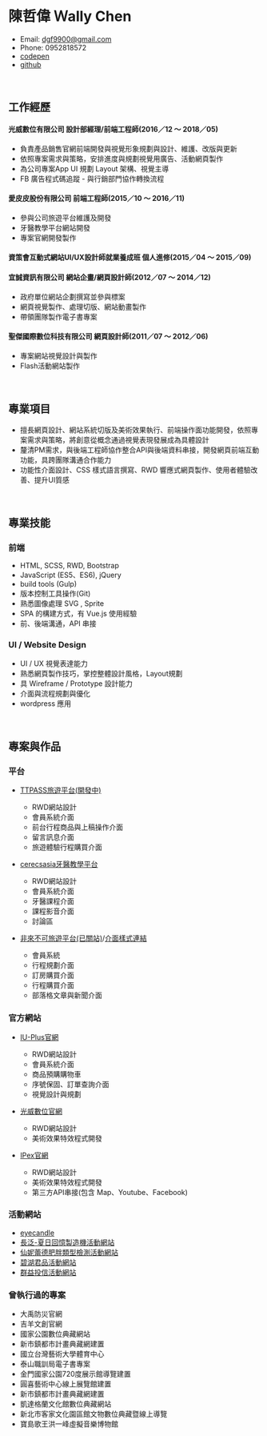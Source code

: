 # 陳哲偉 Ｗally Chen
* Email: dgf9900@gmail.com
* Phone: 0952818572
* <a href="https://codepen.io/CWEI/" target="_blank">codepen</a>
* <a href="https://github.com/WallyChenCheWei" target="_blank">github</a>

<br>

## 工作經歷

#### 光威數位有限公司 設計部經理/前端工程師(2016／12 ～ 2018／05)

 * 負責產品銷售官網前端開發與視覺形象規劃與設計、維護、改版與更新
 * 依照專案需求與策略，安排進度與規劃視覺用廣告、活動網頁製作
 * 為公司專案App UI 規劃 Layout 架構、視覺主導
 * FB 廣告程式碼追蹤 - 與行銷部門協作轉換流程
 
#### 愛皮皮股份有限公司 前端工程師(2015／10 ～ 2016／11)

 * 參與公司旅遊平台維護及開發
 * 牙醫教學平台網站開發
 * 專案官網開發製作
 
#### 資策會互動式網站UI/UX設計師就業養成班 個人進修(2015／04 ～ 2015／09)
 
#### 宜誠資訊有限公司 網站企畫/網頁設計師(2012／07 ～ 2014／12)

 * 政府單位網站企劃撰寫並參與標案
 * 網頁視覺製作、處理切版、網站動畫製作
 * 帶領團隊製作電子書專案
 
#### 聖傑國際數位科技有限公司 網頁設計師(2011／07 ～ 2012／06)

 * 專案網站視覺設計與製作
 * Flash活動網站製作
 
<br>

## 專業項目

  * 擅長網頁設計、網站系統切版及美術效果執行、前端操作面功能開發，依照專案需求與策略，將創意從概念通過視覺表現發展成為具體設計
  * 釐清PM需求，與後端工程師協作整合API與後端資料串接，開發網頁前端互動功能，具跨團隊溝通合作能力
  * 功能性介面設計、CSS 樣式語言撰寫、RWD 響應式網頁製作、使用者體驗改善、提升UI質感

<br>

## 專業技能

### 前端

  * HTML, SCSS, RWD, Bootstrap 
  * JavaScript (ES5、ES6), jQuery
  * build tools (Gulp) 
  * 版本控制工具操作(Git) 
  * 熟悉圖像處理 SVG , Sprite
  * SPA 的構建方式，有 Vue.js 使用經驗
  * 前、後端溝通，API 串接
 
### UI / Website Design 

  * UI / UX 視覺表達能力 
  * 熟悉網頁製作技巧，掌控整體設計風格，Layout規劃
  * 具 Wireframe / Prototype 設計能力
  * 介面與流程規劃與優化
  * wordpress 應用
  
<br>

## 專案與作品

### 平台

  * <a href="http://www.ttpass.com/zh-tw" target="_blank">TTPASS旅遊平台(開發中)</a>  
  
    * RWD網站設計
    * 會員系統介面
    * 前台行程商品與上稿操作介面
    * 留言訊息介面
    * 旅遊體驗行程購買介面
  
  * <a href="http://cerecsasia.com/" target="_blank">cerecsasia牙醫教學平台</a>
  
    * RWD網站設計
    * 會員系統介面
    * 牙醫課程介面
    * 課程影音介面
    * 討論區
    
  * <a href="http://www.flbk.com.tw/" target="_blank">非來不可旅遊平台(已關站)</a>/<a href="https://www.behance.net/gallery/67634545/flbk" target="_blank">介面樣式連結</a>
 
    * 會員系統
    * 行程規劃介面
    * 訂房購買介面
    * 行程購買介面
    * 部落格文章與新聞介面

### 官方網站

  * <a href="https://i-u.com.tw/preorder/iu-plus" target="_blank">IU-Plus官網</a>
  
    * RWD網站設計
    * 會員系統介面
    * 商品預購購物車
    * 序號保固、訂單查詢介面
    * 視覺設計與規劃
    
  * <a href="http://www.powerbright.com.tw/" target="_blank">光威數位官網</a>
  
    * RWD網站設計
    * 美術效果特效程式開發
    
  * <a href="http://www.ipex-live.com/" target="_blank">IPex官網</a>
  
    * RWD網站設計
    * 美術效果特效程式開發
    * 第三方API串接(包含 Map、Youtube、Facebook)
   
  
### 活動網站

  * <a href="https://www.behance.net/gallery/67632569/eyecandle" target="_blank">eyecandle</a>
  * <a href="https://www.behance.net/gallery/67630735/everfun" target="_blank">長泛-夏日回憶製造機活動網站</a>
  * <a href="https://www.behance.net/gallery/67630765/sunrider" target="_blank">仙妮蕾德肥胖類型檢測活動網站</a>
  * <a href="https://www.behance.net/gallery/67630087/BiHu" target="_blank">碧湖君品活動網站</a>
  * <a href="https://www.behance.net/gallery/67629753/capitalfund" target="_blank">群益投信活動網站</a>

  
### 曾執行過的專案
  
  * 大禹防災官網
  * 吉羊文創官網
  * 國家公園數位典藏網站
  * 新市鎮都市計畫典藏網建置
  * 國立台灣藝術大學體育中心
  * 泰山職訓局電子書專案
  * 金門國家公園720度展示館導覽建置
  * 圓喜藝術中心線上展覽館建置
  * 新市鎮都市計畫典藏網建置
  * 凱達格蘭文化館數位典藏網站
  * 新北市客家文化園區館文物數位典藏暨線上導覽
  * 寶島歌王洪一峰虛擬音樂博物館
